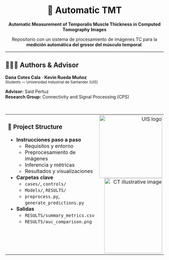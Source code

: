 <div align="center">

# 🧠 Automatic TMT

**Automatic Measurement of Temporalis Muscle Thickness in Computed Tomography Images**

Repositorio con un sistema de procesamiento de imágenes TC para la **medición automática del grosor del músculo temporal**.

</div>

<hr/>

## 👨🏻‍🎓 Authors & Advisor
**Dana Cotes Cala** · **Kevin Rueda Muñoz**  
<sub>Students — Universidad Industrial de Santander (UIS)</sub>  

**Advisor:** Said Pertuz  
**Research Group:** Connectivity and Signal Processing (CPS)

<br/>

<table width="100%">
  <tr>
    <td width="60%" valign="top">

### 📂 Project Structure
- **Instrucciones paso a paso**
  - Requisitos y entorno
  - Preprocesamiento de imágenes
  - Inferencia y métricas
  - Resultados y visualizaciones
- **Carpetas clave**
  - `cases/`, `controls/`
  - `Models/`, `RESULTS/`
  - `preprocess.py`, `generate_predictions.py`
- **Salidas**
  - `RESULTS/summary_metrics.csv`
  - `RESULTS/auc_comparison.png`

</td>
<td width="40%" align="right" valign="top">

<img width="200" height="200" alt="UIS logo" src="https://github.com/user-attachments/assets/c3706c58-b800-44cf-ba11-36ac2561635c" />
<br/>
<img width="184" height="239" alt="CT illustrative image" src="https://github.com/user-attachments/assets/ca85d70b-c582-49a9-9e3a-e1b21029385c" />

</td>
</tr>
</table>

